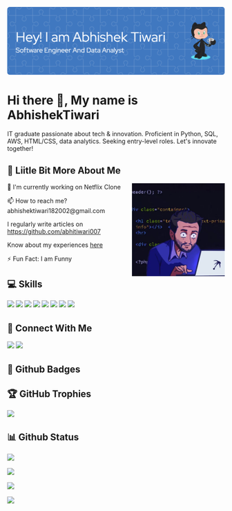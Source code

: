 ![logo](https://github.com/abhitiwari007/abhitiwari007/blob/main/github-header-image-3.png)
# Hi there 👋, My name is AbhishekTiwari

IT graduate passionate about tech & innovation. Proficient in Python, SQL, AWS, HTML/CSS, data analytics. Seeking entry-level roles. Let's innovate together!


## 💫 Liitle Bit More About Me
<img align="right" width="215"  src="https://github.com/abhitiwari007/abhitiwari007/blob/main/giphy-2.webp">
<p>🔭 I'm currently working on Netflix Clone</p>
<p>📫 How to reach me? abhishektiwari182002@gmail.com</p>
<p>I regularly write articles on <a href="">https://github.com/abhitiwari007</a></p>
<p>Know about my experiences <a href="https://drive.google.com/file/d/1WVkcucrD5JvfQoyBgp6zuCrmFn_fmSaL/view?usp=sharing">here</a></p>
<p>⚡ Fun Fact: I am Funny</p>


## 💻 Skills
<p>
<img src="https://img.shields.io/badge/python-3670A0?style=for-the-badge&logo=python&logoColor=ffdd54" style="margin-bottom: 4px;" height="30px">
<img src="https://img.shields.io/badge/php-%23777BB4.svg?style=for-the-badge&logo=php&logoColor=white" style="margin-bottom: 4px;" height="30px">
<img src="https://img.shields.io/badge/Android-3DDC84?style=for-the-badge&logo=android&logoColor=white" style="margin-bottom: 4px;" height="30px">
<img src="https://img.shields.io/badge/html5-%23E34F26.svg?style=for-the-badge&logo=html5&logoColor=white" style="margin-bottom: 4px;" height="30px">
<img src="https://img.shields.io/badge/css3-%231572B6.svg?style=for-the-badge&logo=css3&logoColor=white" style="margin-bottom: 4px;" height="30px">
<img src="https://img.shields.io/badge/django-%23092E20.svg?style=for-the-badge&logo=django&logoColor=white" style="margin-bottom: 4px;" height="30px">
<img src="https://img.shields.io/badge/git-%23F05033.svg?style=for-the-badge&logo=git&logoColor=white" style="margin-bottom: 4px;" height="30px">
<img src="https://img.shields.io/badge/Linux-FCC624?style=for-the-badge&logo=linux&logoColor=black" style="margin-bottom: 4px;" height="30px">
</p>

## 👥 Connect With Me
<p>
<a href="https://linkedin.com/in/https://www.linkedin.com/in/abhishek-tiwari18032002/"><img src="https://img.shields.io/badge/linkedin-%230077B5.svg?style=for-the-badge&logo=linkedin&logoColor=white" style="margin-bottom: 4px;" height="30px" target="_blank"></a>
<a href="https://www.kaggle.com/https://www.kaggle.com/work"><img src="https://img.shields.io/badge/Kaggle-035a7d?style=for-the-badge&logo=kaggle&logoColor=white" style="margin-bottom: 4px;" height="30px" target="_blank"></a>
</p>

## 🌟 Github Badges
<p>
</p>

## 🏆 GitHub Trophies

<p><img src="https://github-profile-trophy.vercel.app/?username=abhitiwari007">
</p>

## 📊 Github Status

<p><img src="https://github-readme-stats.vercel.app/api?username=abhitiwari007&show_icons=true"><p>

<p><img src="https://github-readme-stats.vercel.app/api/top-langs/?username=abhitiwari007&layout=compact"><p>

<p><img src="https://github-readme-streak-stats.herokuapp.com/?user=abhitiwari007"><p>

<p><img src="https://visitcount.itsvg.in/api?id=abhitiwari007&label=Profile%20Views&color=12&icon=5&pretty=true"><p>
